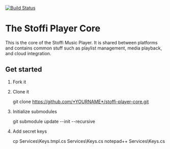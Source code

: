 [![Build Status]( https://ci.appveyor.com/api/projects/status/github/simplare/stoffi-player-core?branch=master&svg=true)](https://ci.appveyor.com/project/simplare/stoffi-player-core)

# The Stoffi Player Core
This is the core of the Stoffi Music Player. It is shared between platforms and contains common stuff such as playlist management, media playback, and cloud integration.

## Get started

  1. Fork it
  2. Clone it
  
        git clone https://github.com/*YOURNAME*/stoffi-player-core.git

  3. Initialize submodules
  
        git submodule update --init --recursive

  4. Add secret keys
  
        cp Services\Keys.tmpl.cs Services\Keys.cs
        notepad++ Services\Keys.cs
